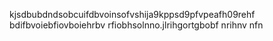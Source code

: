 kjsdbubdndsobcuifdbvoinsofvshija9kppsd9pfvpeafh09rehf
bdifbvoiebfiovboiehrbv rfiobhsolnno.jlrihgortgbobf nrihnv nfn
